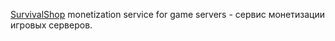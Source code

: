 <a href="https://survivalshop.org">SurvivalShop</a> monetization service for game servers - сервис монетизации игровых серверов.

